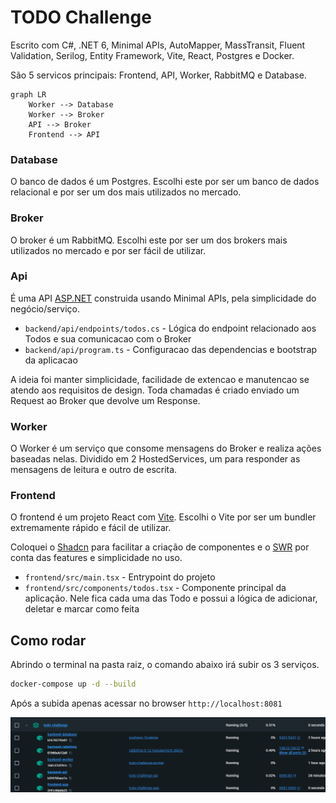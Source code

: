 # TODO Challenge

Escrito com C#, .NET 6, Minimal APIs, AutoMapper, MassTransit, Fluent Validation, Serilog, Entity Framework, Vite, React, Postgres e Docker.

São 5 servicos principais: Frontend, API, Worker, RabbitMQ e Database.

```mermaid
graph LR
    Worker --> Database
    Worker --> Broker
    API --> Broker
    Frontend --> API
```

### Database

O banco de dados é um Postgres. Escolhi este por ser um banco de dados relacional e por ser um dos mais utilizados no mercado.

### Broker

O broker é um RabbitMQ. Escolhi este por ser um dos brokers mais utilizados no mercado e por ser fácil de utilizar.

### Api

É uma API [ASP.NET](https://dotnet.microsoft.com/apps/aspnet) construida usando Minimal APIs, pela simplicidade do negócio/serviço.

- `backend/api/endpoints/todos.cs` - Lógica do endpoint relacionado aos Todos e sua comunicacao com o Broker
- `backend/api/program.ts` - Configuracao das dependencias e bootstrap da aplicacao

A ideia foi manter simplicidade, facilidade de extencao e manutencao se atendo aos requisitos de design.
Toda chamadas é criado enviado um Request ao Broker que devolve um Response.

### Worker

O Worker é um serviço que consome mensagens do Broker e realiza ações baseadas nelas.
Dividido em 2 HostedServices, um para responder as mensagens de leitura e outro de escrita.

### Frontend

O frontend é um projeto React com [Vite](https://vitejs.dev/). Escolhi o Vite por ser um bundler extremamente rápido e fácil de utilizar.

Coloquei o [Shadcn](https://ui.shadcn.com/) para facilitar a criação de componentes e o [SWR](https://swr.vercel.app/) por conta das features e simplicidade no uso.

- `frontend/src/main.tsx` - Entrypoint do projeto
- `frontend/src/components/todos.tsx` - Componente principal da aplicação. Nele fica cada uma das Todo e possui a lógica de adicionar, deletar e marcar como feita

## Como rodar

Abrindo o terminal na pasta raiz, o comando abaixo irá subir os 3 serviços.

```bash
docker-compose up -d --build
```

Após a subida apenas acessar no browser `http://localhost:8081`

![compose running](/assets/docker-running.png)